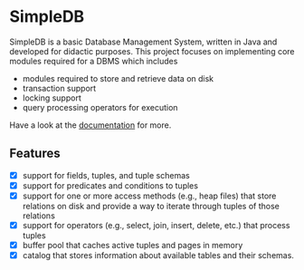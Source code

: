 # SimpleDB

SimpleDB is a basic Database Management System, written in Java and developed for didactic purposes. 
This project focuses on implementing core modules required for a DBMS which includes 
* modules required to store and retrieve data on disk
* transaction support
* locking support
* query processing operators for execution

Have a look at the [documentation](https://hrily.github.io/SimpleDB/) for more.

## Features

- [X] support for fields, tuples, and tuple schemas
- [X] support for predicates and conditions to tuples
- [X] support for one or more access methods (e.g., heap files) that store relations on disk and provide a way to iterate through tuples of those relations
- [X] support for operators (e.g., select, join, insert, delete, etc.) that process tuples
- [X] buffer pool that caches active tuples and pages in memory
- [X] catalog that stores information about available tables and their schemas.